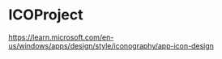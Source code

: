 # ICOProject

https://learn.microsoft.com/en-us/windows/apps/design/style/iconography/app-icon-design
